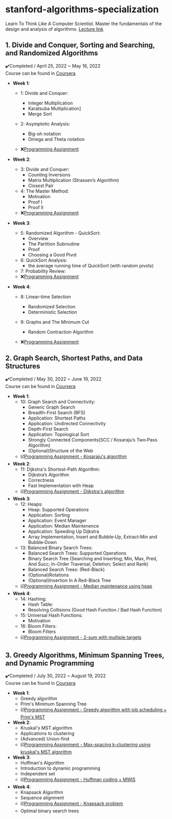 # stanford-algorithms-specialization
Learn To Think Like A Computer Scientist. Master the fundamentals of the design and analysis of algorithms.
[Lecture link](https://www.coursera.org/specializations/algorithms)

## 1. Divide and Conquer, Sorting and Searching, and Randomized Algorithms
✔️Completed / April 25, 2022 ~ May 16, 2022<br>
Course can be found in [Coursera](https://www.coursera.org/learn/algorithms-divide-conquer)

- <strong>Week 1</strong>:
  - 1: Divide and Conquer:
    - Integer Multiplication
    - Karatsuba Multiplication]
    - Merge Sort
  - 2: Asymptotic Analysis:
    - Big-oh notation
    - Omega and Theta notation

  - ❌[Programming Assignment](https://github.com/AhnJunYeong0319/stanford-algorithms-specialization/blob/main/Course2/Week1/Course1_PA1.ipynb)

- <strong>Week 2</strong>:
  - 3: Divide and Conquer:
    - Counting Inversions
    - Matrix Multiplication (Strassen’s Algorithm)
    - Closest Pair
  - 4: The Master Method:
    - Motivation
    - Proof I
    - Proof II
  - ❌[Programming Assignment](https://github.com/AhnJunYeong0319/stanford-algorithms-specialization/blob/main/Course2/Week1/Course1_PA2.ipynb)

- <strong>Week 3</strong>:
  - 5: Randomized Algorithm - QuickSort:
    - Overview
    - The Partition Subroutine
    - Proof
    - Choosing a Good Pivot
  - 6: QuickSort Analysis:
    - the average running time of QuickSort (with random pivots)
  - 7: Probability Review:
  - ❌[Programming Assignment](https://github.com/AhnJunYeong0319/stanford-algorithms-specialization/blob/main/Course2/Week1/Course1_PA3.ipynb)
- <strong>Week 4</strong>:
  - 8: Linear-time Selection
    - Randomized Selection
    - Deterministic Selection
  - 9: Graphs and The Minimum Cut
    - Random Contraction Algorithm

  - ❌[Programming Assignment](https://github.com/AhnJunYeong0319/stanford-algorithms-specialization/blob/main/Course2/Week1/Course1_PA4.ipynb)


## 2. Graph Search, Shortest Paths, and Data Structures
✔️Completed / May 30, 2022 ~ June 19, 2022<br>
Course can be found in [Coursera](https://www.coursera.org/learn/algorithms-graphs-data-structures)


- <strong>Week 1</strong>:
  - 10: Graph Search and Connectivity:
    - Generic Graph Search
    - Breadth-First Search (BFS)
    - Application: Shortest Paths
    - Application: Undirected Connectivity
    - Depth-First Search
    - Application: Topological Sort
    - Strongly Connected Components(SCC / Kosaraju’s Two‐Pass Algorithm)
    - (Optional)Structure of the Web
  - ☑️[Programming Assignment - Kosaraju's algorithm](https://github.com/AhnJunYeong0319/stanford-algorithms-specialization/blob/main/Course2/Week1/Course2_PA1.ipynb)
- <strong>Week 2</strong>:
  - 11: Dijkstra's Shortest-Path Algorithm:
    - Dijkstra’s Algorithm
    - Correctness
    - Fast Implementation with Heap
  - ☑️[Programming Assignment - Dijkstra's algorithm](https://github.com/AhnJunYeong0319/stanford-algorithms-specialization/blob/main/Course2/Week2/Course2_PA2.ipynb)
- <strong>Week 3</strong>:
  - 12: Heaps:
    - Heap: Supported Operations
    - Application: Sorting
    - Application: Event Manager
    - Application: Median Maintenence
    - Application: Speeding Up Dijkstra
    - Array Implementation, Insert and Bubble‐Up, Extract‐Min and Bubble‐Down
  - 13: Balanced Binary Search Trees:
    - Balanced Search Trees: Supported Operations
    - Binary Search Tree (Searching and Inserting; Min, Max, Pred, And Succ; In-Order Traversal; Deletion; Select and Rank)
    - Balanced Search Trees: (Red-Black)
    - (Optional)Rotations
    - (Optional)Insertion In A Red-Black Tree
  - ☑️[Programming Assignment - Median maintenance using heap](https://github.com/AhnJunYeong0319/stanford-algorithms-specialization/blob/main/Course2/Week3/Course2_PA3.ipynb)
- <strong>Week 4</strong>:
  - 14: Hashing:
    - Hash Table:
    - Resolving Collisions (Good Hash Function / Bad Hash Function)
  - 15: Universal Hash Functions:
    - Motivation
  - 16: Bloom Filters:
    - Bloom Filters
  - ☑️[Programming Assignment - 2-sum with multiple targets](https://github.com/AhnJunYeong0319/stanford-algorithms-specialization/blob/main/Course2/Week4/Course2_PA4.ipynb)

## 3. Greedy Algorithms, Minimum Spanning Trees, and Dynamic Programming
✔️Completed / July 30, 2022 ~ August 19, 2022<br>
Course can be found in [Coursera](https://www.coursera.org/learn/algorithms-greedy)


- <strong>Week 1</strong>: 
  - Greedy algorithm
  - Prim's Minimum Spanning Tree
  - ☑️[Programming Assignment - Greedy algorithm with job scheduling + Prim's MST](https://github.com/AhnJunYeong0319/stanford-algorithms-specialization/blob/main/Course3/Week1/Course3_PA1.ipynb)
- <strong>Week 2</strong>:
  - Kruskal's MST algorithm
  - Applications to clustering
  - (Advanced) Union-find
  - ☑️[Programming Assignment - Max-spacing k-clustering using kruskal's MST algorithm](https://github.com/AhnJunYeong0319/stanford-algorithms-specialization/blob/main/Course3/Week2/Course3_PA2.ipynb)
- <strong>Week 3</strong>: 
  - Huffman's Algorithm
  - Introduction to dynamic programming
  - Independent set
  - ☑️[Programming Assignment - Huffman coding + MWIS](https://github.com/AhnJunYeong0319/stanford-algorithms-specialization/blob/main/Course3/Week3/Course3_PA3.ipynb)
- <strong>Week 4</strong>:
  - Knapsack Algorithm
  - Sequence alignment
  - ☑️[Programming Assignment - Knapsack problem](https://github.com/AhnJunYeong0319/stanford-algorithms-specialization/blob/main/Course3/Week4/Course3_PA4.ipynb)
  - Optimal binary search trees
